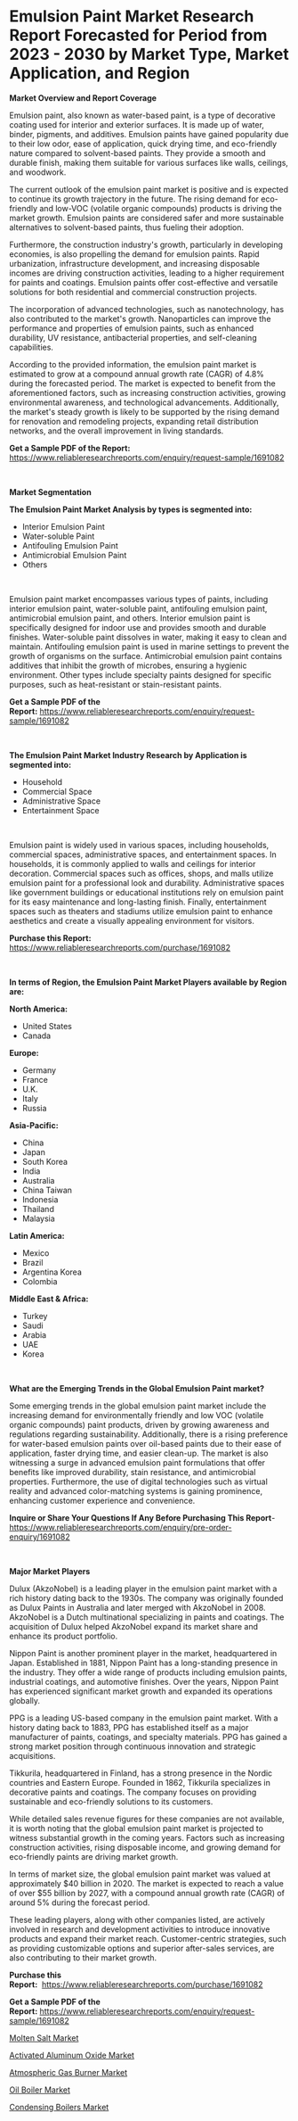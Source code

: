 <p><h1>Emulsion Paint Market Research Report Forecasted for Period from 2023 -  2030 by Market Type, Market Application, and Region</h1></p><p><strong>Market Overview and Report Coverage</strong></p>
<p><p>Emulsion paint, also known as water-based paint, is a type of decorative coating used for interior and exterior surfaces. It is made up of water, binder, pigments, and additives. Emulsion paints have gained popularity due to their low odor, ease of application, quick drying time, and eco-friendly nature compared to solvent-based paints. They provide a smooth and durable finish, making them suitable for various surfaces like walls, ceilings, and woodwork.</p><p>The current outlook of the emulsion paint market is positive and is expected to continue its growth trajectory in the future. The rising demand for eco-friendly and low-VOC (volatile organic compounds) products is driving the market growth. Emulsion paints are considered safer and more sustainable alternatives to solvent-based paints, thus fueling their adoption.</p><p>Furthermore, the construction industry's growth, particularly in developing economies, is also propelling the demand for emulsion paints. Rapid urbanization, infrastructure development, and increasing disposable incomes are driving construction activities, leading to a higher requirement for paints and coatings. Emulsion paints offer cost-effective and versatile solutions for both residential and commercial construction projects.</p><p>The incorporation of advanced technologies, such as nanotechnology, has also contributed to the market's growth. Nanoparticles can improve the performance and properties of emulsion paints, such as enhanced durability, UV resistance, antibacterial properties, and self-cleaning capabilities.</p><p>According to the provided information, the emulsion paint market is estimated to grow at a compound annual growth rate (CAGR) of 4.8% during the forecasted period. The market is expected to benefit from the aforementioned factors, such as increasing construction activities, growing environmental awareness, and technological advancements. Additionally, the market's steady growth is likely to be supported by the rising demand for renovation and remodeling projects, expanding retail distribution networks, and the overall improvement in living standards.</p></p>
<p><strong>Get a Sample PDF of the Report:</strong> <a href="https://www.reliableresearchreports.com/enquiry/request-sample/1691082">https://www.reliableresearchreports.com/enquiry/request-sample/1691082</a></p>
<p>&nbsp;</p>
<p><strong>Market Segmentation</strong></p>
<p><strong>The Emulsion Paint Market Analysis by types is segmented into:</strong></p>
<p><ul><li>Interior Emulsion Paint</li><li>Water-soluble Paint</li><li>Antifouling Emulsion Paint</li><li>Antimicrobial Emulsion Paint</li><li>Others</li></ul></p>
<p>&nbsp;</p>
<p><p>Emulsion paint market encompasses various types of paints, including interior emulsion paint, water-soluble paint, antifouling emulsion paint, antimicrobial emulsion paint, and others. Interior emulsion paint is specifically designed for indoor use and provides smooth and durable finishes. Water-soluble paint dissolves in water, making it easy to clean and maintain. Antifouling emulsion paint is used in marine settings to prevent the growth of organisms on the surface. Antimicrobial emulsion paint contains additives that inhibit the growth of microbes, ensuring a hygienic environment. Other types include specialty paints designed for specific purposes, such as heat-resistant or stain-resistant paints.</p></p>
<p><strong>Get a Sample PDF of the Report:</strong>&nbsp;<a href="https://www.reliableresearchreports.com/enquiry/request-sample/1691082">https://www.reliableresearchreports.com/enquiry/request-sample/1691082</a></p>
<p>&nbsp;</p>
<p><strong>The Emulsion Paint Market Industry Research by Application is segmented into:</strong></p>
<p><ul><li>Household</li><li>Commercial Space</li><li>Administrative Space</li><li>Entertainment Space</li></ul></p>
<p>&nbsp;</p>
<p><p>Emulsion paint is widely used in various spaces, including households, commercial spaces, administrative spaces, and entertainment spaces. In households, it is commonly applied to walls and ceilings for interior decoration. Commercial spaces such as offices, shops, and malls utilize emulsion paint for a professional look and durability. Administrative spaces like government buildings or educational institutions rely on emulsion paint for its easy maintenance and long-lasting finish. Finally, entertainment spaces such as theaters and stadiums utilize emulsion paint to enhance aesthetics and create a visually appealing environment for visitors.</p></p>
<p><strong>Purchase this Report:</strong>&nbsp; <a href="https://www.reliableresearchreports.com/purchase/1691082">https://www.reliableresearchreports.com/purchase/1691082</a></p>
<p>&nbsp;</p>
<p><strong>In terms of Region, the Emulsion Paint Market Players available by Region are:</strong></p>
<p>
    <p> <strong> North America: </strong>
        <ul>
            <li>United States</li>
            <li>Canada</li>
        </ul>
        </p> 
    <p> <strong> Europe: </strong>
        <ul>
            <li>Germany</li>
            <li>France</li>
            <li>U.K.</li>
            <li>Italy</li>
            <li>Russia</li>
        </ul>
        </p> 
    <p> <strong> Asia-Pacific: </strong>
        <ul>
            <li>China</li>
            <li>Japan</li>
            <li>South Korea</li>
            <li>India</li>
            <li>Australia</li>
            <li>China Taiwan</li>
            <li>Indonesia</li>
            <li>Thailand</li>
            <li>Malaysia</li>
        </ul>
        </p> 
    <p> <strong> Latin America: </strong>
        <ul>
            <li>Mexico</li>
            <li>Brazil</li>
            <li>Argentina Korea</li>
            <li>Colombia</li>
        </ul>
        </p> 
    <p> <strong> Middle East & Africa: </strong>
        <ul>
            <li>Turkey</li>
            <li>Saudi</li>
            <li>Arabia</li>
            <li>UAE</li>
            <li>Korea</li>
        </ul>
    </p>
    </p>
<p>&nbsp;</p>
<p><strong>What are the Emerging Trends in the Global Emulsion Paint market?</strong></p>
<p><p>Some emerging trends in the global emulsion paint market include the increasing demand for environmentally friendly and low VOC (volatile organic compounds) paint products, driven by growing awareness and regulations regarding sustainability. Additionally, there is a rising preference for water-based emulsion paints over oil-based paints due to their ease of application, faster drying time, and easier clean-up. The market is also witnessing a surge in advanced emulsion paint formulations that offer benefits like improved durability, stain resistance, and antimicrobial properties. Furthermore, the use of digital technologies such as virtual reality and advanced color-matching systems is gaining prominence, enhancing customer experience and convenience.</p></p>
<p><strong>Inquire or Share Your Questions If Any Before Purchasing This Report</strong>- <a href="https://www.reliableresearchreports.com/enquiry/pre-order-enquiry/1691082">https://www.reliableresearchreports.com/enquiry/pre-order-enquiry/1691082</a></p>
<p>&nbsp;</p>
<p><strong>Major Market Players</strong></p>
<p><p>Dulux (AkzoNobel) is a leading player in the emulsion paint market with a rich history dating back to the 1930s. The company was originally founded as Dulux Paints in Australia and later merged with AkzoNobel in 2008. AkzoNobel is a Dutch multinational specializing in paints and coatings. The acquisition of Dulux helped AkzoNobel expand its market share and enhance its product portfolio.</p><p>Nippon Paint is another prominent player in the market, headquartered in Japan. Established in 1881, Nippon Paint has a long-standing presence in the industry. They offer a wide range of products including emulsion paints, industrial coatings, and automotive finishes. Over the years, Nippon Paint has experienced significant market growth and expanded its operations globally.</p><p>PPG is a leading US-based company in the emulsion paint market. With a history dating back to 1883, PPG has established itself as a major manufacturer of paints, coatings, and specialty materials. PPG has gained a strong market position through continuous innovation and strategic acquisitions.</p><p>Tikkurila, headquartered in Finland, has a strong presence in the Nordic countries and Eastern Europe. Founded in 1862, Tikkurila specializes in decorative paints and coatings. The company focuses on providing sustainable and eco-friendly solutions to its customers.</p><p>While detailed sales revenue figures for these companies are not available, it is worth noting that the global emulsion paint market is projected to witness substantial growth in the coming years. Factors such as increasing construction activities, rising disposable income, and growing demand for eco-friendly paints are driving market growth.</p><p>In terms of market size, the global emulsion paint market was valued at approximately $40 billion in 2020. The market is expected to reach a value of over $55 billion by 2027, with a compound annual growth rate (CAGR) of around 5% during the forecast period.</p><p>These leading players, along with other companies listed, are actively involved in research and development activities to introduce innovative products and expand their market reach. Customer-centric strategies, such as providing customizable options and superior after-sales services, are also contributing to their market growth.</p></p>
<p><strong>Purchase this Report:</strong>&nbsp;&nbsp;<a href="https://www.reliableresearchreports.com/purchase/1691082">https://www.reliableresearchreports.com/purchase/1691082</a></p>
<p></p>
<p><strong>Get a Sample PDF of the Report:</strong>&nbsp;<a href="https://www.reliableresearchreports.com/enquiry/request-sample/1691082">https://www.reliableresearchreports.com/enquiry/request-sample/1691082</a></p>
<p><p><a href="https://github.com/Chiragrp23/Market-Research-Report-List-1/blob/main/molten-salt-market.md">Molten Salt Market</a></p><p><a href="https://github.com/Chiragrp22/Market-Research-Report-List-1/blob/main/activated-aluminum-oxide-market.md">Activated Aluminum Oxide Market</a></p><p><a href="https://medium.com/@jamesromero59/atmospheric-gas-burner-market-insights-into-market-cagr-market-trends-and-growth-strategies-2efd172d61aa">Atmospheric Gas Burner Market</a></p><p><a href="https://medium.com/@dennisoliver07/oil-boiler-market-comprehensive-assessment-by-type-application-and-geography-32522b761104">Oil Boiler Market</a></p><p><a href="https://medium.com/@bobbyrobinson56/condensing-boilers-market-size-cagr-trends-2024-2030-b806ba808141">Condensing Boilers Market</a></p></p>